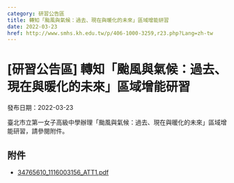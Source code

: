 ```yaml
---
category: 研習公告區
title: 轉知「颱風與氣候：過去、現在與暖化的未來」區域增能研習
date: 2022-03-23
href: http://www.smhs.kh.edu.tw/p/406-1000-3259,r23.php?Lang=zh-tw
---
```


# [研習公告區] 轉知「颱風與氣候：過去、現在與暖化的未來」區域增能研習

發布日期：2022-03-23

臺北市立第一女子高級中學辦理「颱風與氣候：過去、現在與暖化的未來」區域增能研習，請參閱附件。

## 附件

- [34765610_1116003156_ATT1.pdf](https://www.smhs.kh.edu.tw/var/file/0/1000/attach/58/pta_3021_6995991_97364.pdf)
